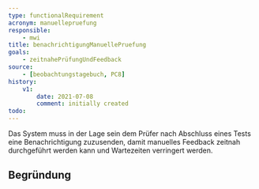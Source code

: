 ```yaml
---
type: functionalRequirement
acronym: manuellepruefung
responsible:
    - mwi
title: benachrichtigungManuellePruefung
goals:
    - zeitnahePrüfungUndFeedback
source:
    - [beobachtungstagebuch, PC8]
history:
    v1:
        date: 2021-07-08
        comment: initially created
todo:
---
```


Das System muss in der Lage sein dem Prüfer nach Abschluss eines Tests eine Benachrichtigung zuzusenden, damit manuelles Feedback zeitnah durchgeführt werden kann und Wartezeiten verringert werden.

## Begründung

